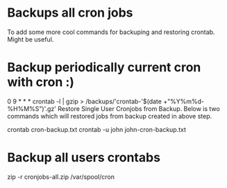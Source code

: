 # Backups all cron jobs

To add some more cool commands for backuping and restoring crontab. Might be useful.

# Backup periodically current cron with cron :)

0 9 * * * crontab -l | gzip > /backups/'crontab-'$(date +"\%Y\%m\%d-\%H\%M\%S")'.gz'
Restore Single User Cronjobs from Backup. Below is two commands which will restored jobs from backup created in above step.

crontab cron-backup.txt
crontab -u john john-cron-backup.txt

# Backup all users crontabs

zip -r cronjobs-all.zip /var/spool/cron

